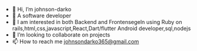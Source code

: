 - 👋 Hi, I’m johnson-darko
- 👀 A software developer 
- 🌱 I am interested in both Backend and Frontensegeln using Ruby on rails,html,css,javascript,React,Dart/flutter Android developer,sql,nodejs
- 💞️ I’m looking to collaborate on projects
- 📫 How to reach me johnsondarko365@gmail.com

<!---
johnson-darko/johnson-darko is a ✨ special ✨ repository because its `README.md` (this file) appears on your GitHub profile.
You can click the Preview link to take a look at your changes.
--->
